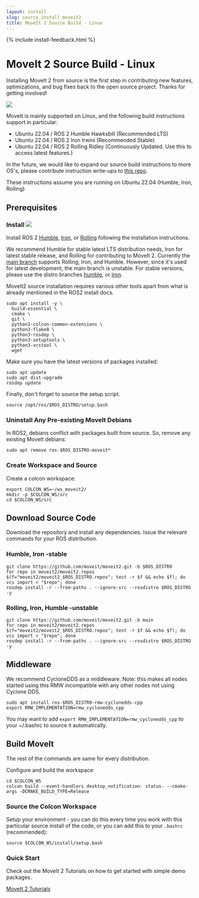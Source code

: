 ```yaml
---
layout: install
slug: source_install_moveit2
title: MoveIt 2 Source Build - Linux
---
```

{% include install-feedback.html %}

# MoveIt 2 Source Build - Linux

Installing MoveIt 2 from source is the first step in contributing new features, optimizations, and bug fixes back to the open source project. Thanks for getting involved!

<img class="docker-img" src="/assets/install_page/docker-illustration.png"/>

MoveIt is mainly supported on Linux, and the following build instructions support in particular:

- Ubuntu 22.04 / ROS 2 Humble Hawksbill (Recommended LTS)
- Ubuntu 22.04 / ROS 2 Iron Irwini (Recommended Stable)
- Ubuntu 22.04 / ROS 2 Rolling Ridley (Continuously Updated. Use this to access latest features.)

In the future, we would like to expand our source build instructions to more OS's, please contribute instruction write-ups to [this repo](https://github.com/moveit/moveit.ros.org).

These instructions assume you are running on Ubuntu 22.04 (Humble, Iron, Rolling)

## Prerequisites

### Install <img src="/assets/install_page/ros_logo.jpeg"/>

Install ROS 2 [Humble](https://docs.ros.org/en/humble/Installation/Ubuntu-Install-Debians.html), [Iron](https://docs.ros.org/en/iron/Installation/Ubuntu-Install-Debians.html), or [Rolling](https://docs.ros.org/en/rolling/Installation/Ubuntu-Install-Debians.html) following the installation instructions.

We recommend Humble for stable latest LTS distribution needs, Iron for latest stable release, and Rolling for contributing to MoveIt 2. Currently the [main branch](https://github.com/moveit/moveit2) supports Rolling, Iron, and Humble. However, since it's used for latest development, the main branch is unstable. For stable versions, please use the distro branches [humble](https://github.com/moveit/moveit2/tree/humble), or [iron](https://github.com/moveit/moveit2/tree/iron).

MoveIt2 source installation requires various other tools apart from what is already mentioned in the ROS2 install docs.

    sudo apt install -y \
      build-essential \
      cmake \
      git \
      python3-colcon-common-extensions \
      python3-flake8 \
      python3-rosdep \
      python3-setuptools \
      python3-vcstool \
      wget

Make sure you have the latest versions of packages installed:

    sudo apt update
    sudo apt dist-upgrade
    rosdep update

Finally, don't forget to source the setup script.

    source /opt/ros/$ROS_DISTRO/setup.bash

### Uninstall Any Pre-existing MoveIt Debians

In ROS2, debians conflict with packages built from source. So, remove any existing MoveIt debians:

    sudo apt remove ros-$ROS_DISTRO-moveit*

### Create Workspace and Source

Create a colcon workspace:

    export COLCON_WS=~/ws_moveit2/
    mkdir -p $COLCON_WS/src
    cd $COLCON_WS/src

## Download Source Code

Download the repository and install any dependencies. Issue the relevant commands for your ROS distribution.

### Humble, Iron -stable

    git clone https://github.com/moveit/moveit2.git -b $ROS_DISTRO
    for repo in moveit2/moveit2.repos $(f="moveit2/moveit2_$ROS_DISTRO.repos"; test -r $f && echo $f); do vcs import < "$repo"; done
    rosdep install -r --from-paths . --ignore-src --rosdistro $ROS_DISTRO -y

### Rolling, Iron, Humble -unstable

    git clone https://github.com/moveit/moveit2.git -b main
    for repo in moveit2/moveit2.repos $(f="moveit2/moveit2_$ROS_DISTRO.repos"; test -r $f && echo $f); do vcs import < "$repo"; done
    rosdep install -r --from-paths . --ignore-src --rosdistro $ROS_DISTRO -y

## Middleware

We recommend CycloneDDS as a middleware. Note: this makes all nodes started using this RMW incompatible with any other nodes not using Cyclone DDS.

    sudo apt install ros-$ROS_DISTRO-rmw-cyclonedds-cpp
    export RMW_IMPLEMENTATION=rmw_cyclonedds_cpp

You may want to add `export RMW_IMPLEMENTATION=rmw_cyclonedds_cpp` to your ~/.bashrc to source it automatically.

## Build MoveIt

The rest of the commands are same for every distribution.

Configure and build the workspace:

    cd $COLCON_WS
    colcon build --event-handlers desktop_notification- status- --cmake-args -DCMAKE_BUILD_TYPE=Release

### Source the Colcon Workspace

Setup your environment - you can do this every time you work with this particular source install of the code, or you can add this to your ``.bashrc`` (recommended):

    source $COLCON_WS/install/setup.bash

### Quick Start

Check out the MoveIt 2 Tutorials on how to get started with simple demo packages.

<a href="https://moveit.picknik.ai/" target="_blank">
  <span class="link-with-background">
    MoveIt 2 Tutorials
  </span>
</a>
